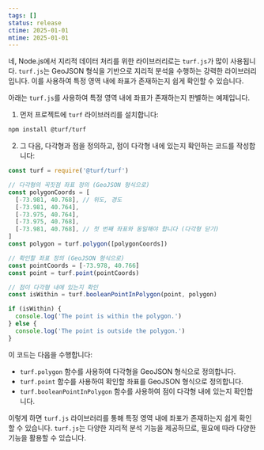 ```yaml
---
tags: []
status: release
ctime: 2025-01-01
mtime: 2025-01-01
---
```


네, Node.js에서 지리적 데이터 처리를 위한 라이브러리로는 `turf.js`가 많이 사용됩니다. `turf.js`는 GeoJSON 형식을 기반으로 지리적 분석을 수행하는 강력한 라이브러리입니다. 이를 사용하여 특정 영역 내에 좌표가 존재하는지 쉽게 확인할 수 있습니다.

아래는 `turf.js`를 사용하여 특정 영역 내에 좌표가 존재하는지 판별하는 예제입니다.

1. 먼저 프로젝트에 `turf` 라이브러리를 설치합니다:

```bash
npm install @turf/turf
```

2. 그 다음, 다각형과 점을 정의하고, 점이 다각형 내에 있는지 확인하는 코드를 작성합니다:

```javascript
const turf = require('@turf/turf')

// 다각형의 꼭짓점 좌표 정의 (GeoJSON 형식으로)
const polygonCoords = [
  [-73.981, 40.768], // 위도, 경도
  [-73.981, 40.764],
  [-73.975, 40.764],
  [-73.975, 40.768],
  [-73.981, 40.768], // 첫 번째 좌표와 동일해야 합니다 (다각형 닫기)
]
const polygon = turf.polygon([polygonCoords])

// 확인할 좌표 정의 (GeoJSON 형식으로)
const pointCoords = [-73.978, 40.766]
const point = turf.point(pointCoords)

// 점이 다각형 내에 있는지 확인
const isWithin = turf.booleanPointInPolygon(point, polygon)

if (isWithin) {
  console.log('The point is within the polygon.')
} else {
  console.log('The point is outside the polygon.')
}
```

이 코드는 다음을 수행합니다:

- `turf.polygon` 함수를 사용하여 다각형을 GeoJSON 형식으로 정의합니다.
- `turf.point` 함수를 사용하여 확인할 좌표를 GeoJSON 형식으로 정의합니다.
- `turf.booleanPointInPolygon` 함수를 사용하여 점이 다각형 내에 있는지 확인합니다.

이렇게 하면 `turf.js` 라이브러리를 통해 특정 영역 내에 좌표가 존재하는지 쉽게 확인할 수 있습니다. `turf.js`는 다양한 지리적 분석 기능을 제공하므로, 필요에 따라 다양한 기능을 활용할 수 있습니다.
